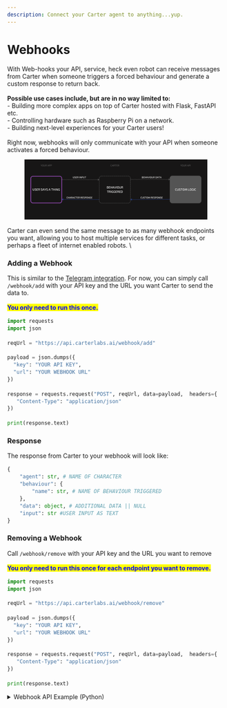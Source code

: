```yaml
---
description: Connect your Carter agent to anything...yup.
---
```


# Webhooks

With Web-hooks your API, service, heck even robot can receive messages from Carter when someone triggers a forced behaviour and generate a custom response to return back.\
\
**Possible use cases include, but are in no way limited to:**\
\- Building more complex apps on top of Carter hosted with Flask, FastAPI etc.\
\- Controlling hardware such as Raspberry Pi on a network.\
\- Building next-level experiences for your Carter users! \
\
Right now, webhooks will only communicate with your API when someone activates a forced behaviour.

<figure><img src="../.gitbook/assets/USER TALKS ABOUT (2).png" alt=""><figcaption></figcaption></figure>

Carter can even send the same message to as many webhook endpoints you want, allowing you to host multiple services for different tasks, or perhaps a fleet of internet enabled robots. \


### Adding a Webhook

This is similar to the [Telegram integration](telegram.md). For now, you can simply call `/webhook/add` with your API key and the URL you want Carter to send the data to.\
\
<mark style="color:blue;">**You only need to run this once.**</mark>

```python
import requests
import json

reqUrl = "https://api.carterlabs.ai/webhook/add"

payload = json.dumps({
  "key": "YOUR API KEY",
  "url": "YOUR WEBHOOK URL"
})

response = requests.request("POST", reqUrl, data=payload,  headers={
   "Content-Type": "application/json" 
})

print(response.text)
```

### Response

The response from Carter to your webhook will look like:

```python
{
    "agent": str, # NAME OF CHARACTER
    "behaviour": {
        "name": str, # NAME OF BEHAVIOUR TRIGGERED
    },
    "data": object, # ADDITIONAL DATA || NULL
    "input": str #USER INPUT AS TEXT
}
```

### Removing a Webhook

Call `/webhook/remove` with your API key and the URL you want to remove \
\
<mark style="color:blue;">**You only need to run this once for each endpoint you want to remove.**</mark>

```python
import requests
import json

reqUrl = "https://api.carterlabs.ai/webhook/remove"

payload = json.dumps({
  "key": "YOUR API KEY",
  "url": "YOUR WEBHOOK URL"
})

response = requests.request("POST", reqUrl, data=payload,  headers={
   "Content-Type": "application/json" 
})

print(response.text)
```

<details>

<summary>Webhook API Example (Python)</summary>

Below is a simple Python web server that sends an output object back to Carter.

1. First, run `pip install fastapi uvicorn`

<!---->

2. Then save the below code as  `webhook_test.py`

<!---->

3. `python webhook_test.py`

```python
from fastapi import FastAPI, Request

app = FastAPI()

@app.post("/webhook")
async def webhook_handler(request: Request):
    data = await request.json()
    print("WEBHOOK RECEIVED", data)
    return {"output": "Webhook received!"}


if __name__ == "__main__":
    import uvicorn

    uvicorn.run(
        "webhook_test:app", host="0.0.0.0", port=5001, reload=True
    )
```

</details>
